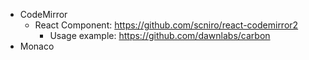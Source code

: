 - CodeMirror
  - React Component: https://github.com/scniro/react-codemirror2
    - Usage example: https://github.com/dawnlabs/carbon
- Monaco
